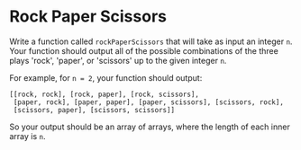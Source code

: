# Rock Paper Scissors

Write a function called `rockPaperScissors` that will take as input an integer `n`. Your function should output all of the possible combinations of the three plays 'rock', 'paper', or 'scissors' up to the given integer `n`. 

For example, for `n = 2`, your function should output: 
```
[[rock, rock], [rock, paper], [rock, scissors],
 [paper, rock], [paper, paper], [paper, scissors], [scissors, rock],
 [scissors, paper], [scissors, scissors]]
```

So your output should be an array of arrays, where the length of each inner array is `n`.